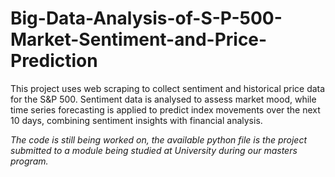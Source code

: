 # Big-Data-Analysis-of-S-P-500-Market-Sentiment-and-Price-Prediction
This project uses web scraping to collect sentiment and historical price data for the S&amp;P 500. Sentiment data is analysed to assess market mood, while time series forecasting is applied to predict index movements over the next 10 days, combining sentiment insights with financial analysis.






*The code is still being worked on, the available python file is the project submitted to a module being studied at University during our masters program.*
